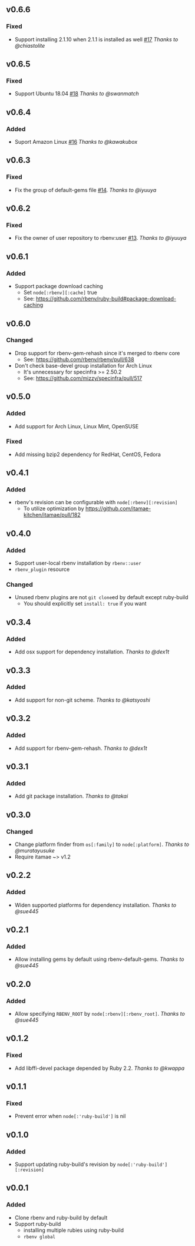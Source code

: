 ## v0.6.6
### Fixed
- Support installing 2.1.10 when 2.1.1 is installed as well [#17](https://github.com/k0kubun/itamae-plugin-recipe-rbenv/pull/17)
  *Thanks to @chiastolite*

## v0.6.5
### Fixed
- Support Ubuntu 18.04 [#18](https://github.com/k0kubun/itamae-plugin-recipe-rbenv/pull/18)
  *Thanks to @swanmatch*

## v0.6.4
### Added
- Suport Amazon Linux [#16](https://github.com/k0kubun/itamae-plugin-recipe-rbenv/pull/16)
  *Thanks to @kawakubox*

## v0.6.3
### Fixed
- Fix the group of default-gems file [#14](https://github.com/k0kubun/itamae-plugin-recipe-rbenv/pull/14).
  *Thanks to @iyuuya*

## v0.6.2
### Fixed

- Fix the owner of user repository to rbenv:user [#13](https://github.com/k0kubun/itamae-plugin-recipe-rbenv/pull/13).
  *Thanks to @iyuuya*

## v0.6.1
### Added

- Support package download caching
  - Set `node[:rbenv][:cache]` true
  - See: https://github.com/rbenv/ruby-build#package-download-caching

## v0.6.0
### Changed

- Drop support for rbenv-gem-rehash since it's merged to rbenv core
  - See: https://github.com/rbenv/rbenv/pull/638
- Don't check base-devel group installation for Arch Linux
  - It's unnecessary for specinfra >= 2.50.2
  - See: https://github.com/mizzy/specinfra/pull/517

## v0.5.0
### Added

- Add support for Arch Linux, Linux Mint, OpenSUSE

### Fixed

- Add missing bzip2 dependency for RedHat, CentOS, Fedora

## v0.4.1
### Added

- rbenv's revision can be configurable with `node[:rbenv][:revision]`
  - To utilize optimization by https://github.com/itamae-kitchen/itamae/pull/182

## v0.4.0
### Added

- Support user-local rbenv installation by `rbenv::user`
- `rbenv_plugin` resource

### Changed

- Unused rbenv plugins are not `git clone`ed by default except ruby-build
  - You should explicitly set `install: true` if you want

## v0.3.4
### Added

- Add osx support for dependency installation.
  *Thanks to @dex1t*

## v0.3.3
### Added

- Add support for non-git scheme.
  *Thanks to @katsyoshi*

## v0.3.2
### Added

- Add support for rbenv-gem-rehash.
  *Thanks to @dex1t*

## v0.3.1
### Added

- Add git package installation.
  *Thanks to @takai*

## v0.3.0
### Changed

- Change platform finder from `os[:family]` to `node[:platform]`.
  *Thanks to @muratayusuke*
- Require itamae ~> v1.2

## v0.2.2
### Added

- Widen supported platforms for dependency installation.
  *Thanks to @sue445*

## v0.2.1
### Added

- Allow installing gems by default using rbenv-default-gems.
  *Thanks to @sue445*

## v0.2.0
### Added

- Allow specifying `RBENV_ROOT` by `node[:rbenv][:rbenv_root]`.
  *Thanks to @sue445*

## v0.1.2
### Fixed

- Add libffi-devel package depended by Ruby 2.2.
  *Thanks to @kwappa*

## v0.1.1
### Fixed

- Prevent error when `node[:'ruby-build']` is nil

## v0.1.0
### Added

- Support updating ruby-build's revision by `node[:'ruby-build'][:revision]`

## v0.0.1
### Added

- Clone rbenv and ruby-build by default
- Support ruby-build
  - installing multiple rubies using ruby-build
  - `rbenv global`
